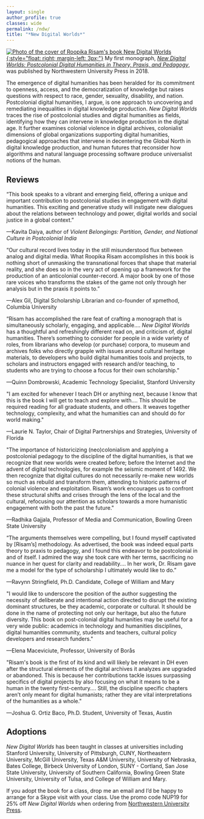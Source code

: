 ```yaml
---
layout: single
author_profile: true
classes: wide
permalink: /ndw/
title: "*New Digital Worlds*"
---
```


[![Photo of the cover of Roopika Risam's book New Digital Worlds](../assets/images/ndwcover.jpg){:style="float: right; margin-left: 3px;"}](http://www.nupress.northwestern.edu/content/new-digital-worlds) My first monograph, [_New Digital Worlds: Postcolonial Digital Humanities in Theory, Praxis, and Pedagogy_](http://www.nupress.northwestern.edu/content/new-digital-worlds), was published by Northwestern University Press in 2018.

The emergence of digital humanities has been heralded for its commitment to openness, access, and the democratization of knowledge but raises questions with respect to race, gender, sexuality, disability, and nation. Postcolonial digital humanities, I argue, is one approach to uncovering and remediating inequalities in digital knowledge production. _New Digital Worlds_ traces the rise of postcolonial studies and digital humanities as fields, identifying how they can intervene in knowledge production in the digital age. It further examines colonial violence in digital archives, colonialist dimensions of global organizations supporting digital humanities, pedagogical approaches that intervene in decentering the Global North in digital knowledge production, and human futures that reconsider how algorithms and natural language processing software produce universalist notions of the human.

## Reviews

“This book speaks to a vibrant and emerging field, offering a unique and important contribution to postcolonial studies in engagement with digital humanities. This exciting and generative study will instigate new dialogues about the relations between technology and power, digital worlds and social justice in a global context.”

—Kavita Daiya, author of _Violent Belongings: Partition, Gender, and National Culture in Postcolonial India_

“Our cultural record lives today in the still misunderstood flux between analog and digital media. What Roopika Risam accomplishes in this book is nothing short of unmasking the transnational forces that shape that material reality, and she does so in the very act of opening up a framework for the production of an anticolonial counter-record. A major book by one of those rare voices who transforms the stakes of the game not only through her analysis but in the praxis it points to.”

—Alex Gil, Digital Scholarship Librarian and co-founder of xpmethod, Columbia University

“Risam has accomplished the rare feat of crafting a monograph that is simultaneously scholarly, engaging, and applicable…. _New Digital Worlds_ has a thoughtful and refreshingly different read on, and criticism of, digital humanities. There’s something to consider for people in a wide variety of roles, from librarians who develop (or purchase) corpora, to museum and archives folks who directly grapple with issues around cultural heritage materials, to developers who build digital humanities tools and projects, to scholars and instructors engaged with research and/or teaching, to students who are trying to choose a focus for their own scholarship.”

—Quinn Dombrowski, Academic Technology Specialist, Stanford University

"I am excited for whenever I teach DH or anything next, because I know that this is the book I will get to teach and explore with.... This should be required reading for all graduate students, and others. It weaves together technology, complexity, and what the humanities can and should do for world making."

—Laurie N. Taylor, Chair of Digital Partnerships and Strategies, University of Florida

"The importance of historicizing (neo)colonialism and applying a postcolonial pedagogy to the discipline of the digital humanities, is that we recognize that new worlds were created before; before the Internet and the advent of digital technologies, for example the seismic moment of 1492. We then recognize that digital cultures do not necessarily re-make new worlds so much as rebuild and transform them, attending to historic patterns of colonial violence and exploitation. Risam’s work encourages us to confront these structural shifts and crises through the lens of the local and the cultural, refocusing our attention as scholars towards a more humanistic engagement with both the past the future."

—Radhika Gajjala, Professor of Media and Communication, Bowling Green State University

“The arguments themselves were compelling, but I found myself captivated by [Risam’s] methodology. As advertised, the book was indeed equal parts theory to praxis to pedagogy, and I found this endeavor to be postcolonial in and of itself. I admired the way she took care with her terms, sacrificing no nuance in her quest for clarity and readability…. In her work, Dr. Risam gave me a model for the type of scholarship I ultimately would like to do.”

—Ravynn Stringfield, Ph.D. Candidate, College of William and Mary

"I would like to underscore the position of the author suggesting the necessity of deliberate and intentional action directed to disrupt the existing dominant structures, be they academic, corporate or cultural. It should be done in the name of protecting not only our heritage, but also the future diversity. This book on post-colonial digital humanities may be useful for a very wide public: academics in technology and humanities disciplines, digital humanities community, students and teachers, cultural policy developers and research funders."

—Elena Maceviciute, Professor, University of Borås

"Risam's book is the first of its kind and will likely be relevant in DH even after the structural elements of the digital archives it analyzes are upgraded or abandoned. This is because her contributions tackle issues surpassing specifics of digital projects by also focusing on what it means to be a human in the twenty first-century.... Still, the discipline specific chapters aren’t only meant for digital humanists; rather they are vital interpretations of the humanities as a whole."

—Joshua G. Ortiz Baco, Ph.D. Student, University of Texas, Austin

## Adoptions

_New Digital Worlds_ has been taught in classes at universities including Stanford University, University of Pittsburgh, CUNY, Northeastern University, McGill University, Texas A&M University, University of Nebraska, Bates College, Birbeck University of London, SUNY - Cortland, San Jose State University, University of Southern California, Bowling Green State University, University of Tulsa, and College of William and Mary.

If you adopt the book for a class, drop me an email and I’d be happy to arrange for a Skype visit with your class. Use the promo code NUP19 for 25% off _New Digital Worlds_ when ordering from [Northwestern University Press](http://www.nupress.northwestern.edu/content/new-digital-worlds).
